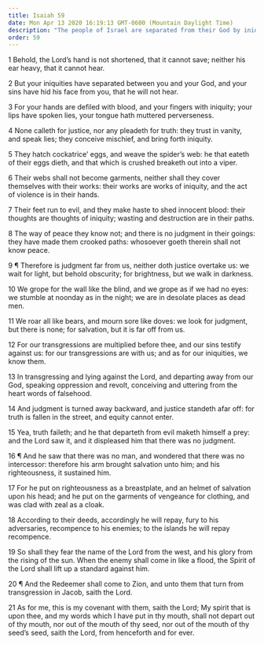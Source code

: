 ```yaml
---
title: Isaiah 59
date: Mon Apr 13 2020 16:19:13 GMT-0600 (Mountain Daylight Time)
description: "The people of Israel are separated from their God by iniquity—Their sins testify against them—The Messiah will intercede, come to Zion, and redeem the repentant."
order: 59
---
```


1 Behold, the Lord’s hand is not shortened, that it cannot save; neither his ear heavy, that it cannot hear.

2 But your iniquities have separated between you and your God, and your sins have hid his face from you, that he will not hear.

3 For your hands are defiled with blood, and your fingers with iniquity; your lips have spoken lies, your tongue hath muttered perverseness.

4 None calleth for justice, nor any pleadeth for truth: they trust in vanity, and speak lies; they conceive mischief, and bring forth iniquity.

5 They hatch cockatrice’ eggs, and weave the spider’s web: he that eateth of their eggs dieth, and that which is crushed breaketh out into a viper.

6 Their webs shall not become garments, neither shall they cover themselves with their works: their works are works of iniquity, and the act of violence is in their hands.

7 Their feet run to evil, and they make haste to shed innocent blood: their thoughts are thoughts of iniquity; wasting and destruction are in their paths.

8 The way of peace they know not; and there is no judgment in their goings: they have made them crooked paths: whosoever goeth therein shall not know peace.

9 ¶ Therefore is judgment far from us, neither doth justice overtake us: we wait for light, but behold obscurity; for brightness, but we walk in darkness.

10 We grope for the wall like the blind, and we grope as if we had no eyes: we stumble at noonday as in the night; we are in desolate places as dead men.

11 We roar all like bears, and mourn sore like doves: we look for judgment, but there is none; for salvation, but it is far off from us.

12 For our transgressions are multiplied before thee, and our sins testify against us: for our transgressions are with us; and as for our iniquities, we know them.

13 In transgressing and lying against the Lord, and departing away from our God, speaking oppression and revolt, conceiving and uttering from the heart words of falsehood.

14 And judgment is turned away backward, and justice standeth afar off: for truth is fallen in the street, and equity cannot enter.

15 Yea, truth faileth; and he that departeth from evil maketh himself a prey: and the Lord saw it, and it displeased him that there was no judgment.

16 ¶ And he saw that there was no man, and wondered that there was no intercessor: therefore his arm brought salvation unto him; and his righteousness, it sustained him.

17 For he put on righteousness as a breastplate, and an helmet of salvation upon his head; and he put on the garments of vengeance for clothing, and was clad with zeal as a cloak.

18 According to their deeds, accordingly he will repay, fury to his adversaries, recompence to his enemies; to the islands he will repay recompence.

19 So shall they fear the name of the Lord from the west, and his glory from the rising of the sun. When the enemy shall come in like a flood, the Spirit of the Lord shall lift up a standard against him.

20 ¶ And the Redeemer shall come to Zion, and unto them that turn from transgression in Jacob, saith the Lord.

21 As for me, this is my covenant with them, saith the Lord; My spirit that is upon thee, and my words which I have put in thy mouth, shall not depart out of thy mouth, nor out of the mouth of thy seed, nor out of the mouth of thy seed’s seed, saith the Lord, from henceforth and for ever.

